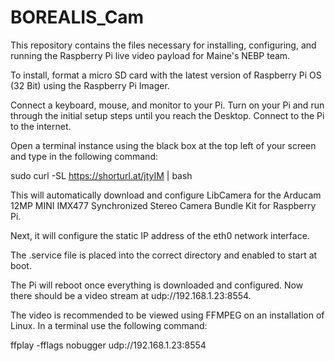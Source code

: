 # BOREALIS_Cam

This repository contains the files necessary for installing, configuring, and running the Raspberry Pi live video payload for Maine's NEBP team.

To install, format a micro SD card with the latest version of Raspberry Pi OS (32 Bit) using the Raspberry Pi Imager.

Connect a keyboard, mouse, and monitor to your Pi. Turn on your Pi and run through the initial setup steps until you reach the Desktop. Connect to the Pi to the internet.

Open a terminal instance using the black box at the top left of your screen and type in the following command:

sudo curl -SL https://shorturl.at/jtyIM | bash

This will automatically download and configure LibCamera for the Arducam 12MP MINI IMX477 Synchronized Stereo Camera Bundle Kit for Raspberry Pi. 

Next, it will configure the static IP address of the eth0 network interface.

The .service file is placed into the correct directory and enabled to start at boot.

The Pi will reboot once everything is downloaded and configured. Now there should be a video stream at udp://192.168.1.23:8554.

The video is recommended to be viewed using FFMPEG on an installation of Linux. 
In a terminal use the following command:

ffplay -fflags nobugger udp://192.168.1.23:8554
